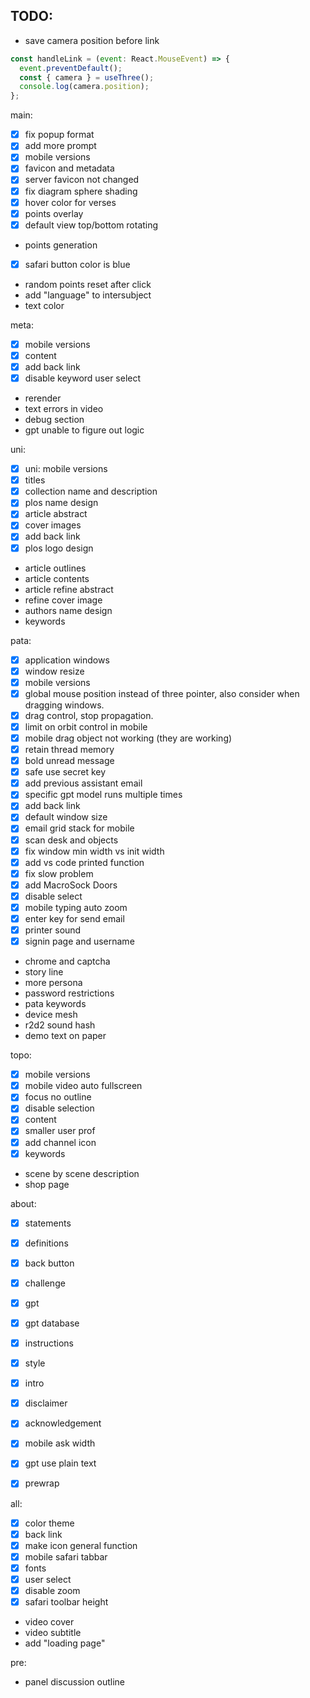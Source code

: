 ## TODO: 
- save camera position before link
```js
const handleLink = (event: React.MouseEvent) => {
  event.preventDefault();
  const { camera } = useThree();
  console.log(camera.position);
};
```

main:
- [x] fix popup format
- [x] add more prompt
- [x] mobile versions
- [x] favicon and metadata
- [x] server favicon not changed
- [x] fix diagram sphere shading
- [x] hover color for verses
- [x] points overlay
- [x] default view top/bottom rotating
- points generation
- [x] safari button color is blue
- random points reset after click
- add "language" to intersubject
- text color

meta:
- [x] mobile versions
- [x] content
- [x] add back link
- [x] disable keyword user select
- rerender
- text errors in video
- debug section
- gpt unable to figure out logic

uni:
- [x] uni: mobile versions
- [x] titles
- [x] collection name and description
- [x] plos name design
- [x] article abstract
- [x] cover images
- [x] add back link
- [x] plos logo design
- article outlines
- article contents
- article refine abstract
- refine cover image
- authors name design
- keywords

pata:
- [x] application windows
- [x] window resize
- [x] mobile versions
- [x] global mouse position instead of three pointer, also consider when dragging windows.
- [x] drag control, stop propagation.
- [x] limit on orbit control in mobile
- [x] mobile drag object not working (they are working)
- [x] retain thread memory
- [x] bold unread message
- [x] safe use secret key
- [x] add previous assistant email
- [x] specific gpt model runs multiple times
- [x] add back link
- [x] default window size
- [x] email grid stack for mobile
- [x] scan desk and objects
- [x] fix window min width vs init width
- [x] add vs code printed function 
- [x] fix slow problem 
- [x] add MacroSock Doors
- [x] disable select
- [x] mobile typing auto zoom
- [x] enter key for send email
- [x] printer sound
- [x] signin page and username
- chrome and captcha
- story line
- more persona
- password restrictions
- pata keywords
- device mesh
- r2d2 sound hash
- demo text on paper

topo:
- [x] mobile versions
- [x] mobile video auto fullscreen
- [x] focus no outline
- [x] disable selection
- [x] content
- [x] smaller user prof
- [x] add channel icon
- [x] keywords
- scene by scene description
- shop page

about:
- [x] statements
- [x] definitions
- [x] back button
- [x] challenge
- [x] gpt
- [x] gpt database
- [x] instructions
- [x] style
- [x] intro
- [x] disclaimer
- [x] acknowledgement
- [x] mobile ask width
- [x] gpt use plain text
- [x] prewrap


all:
- [x] color theme
- [x] back link
- [x] make icon general function
- [x] mobile safari tabbar
- [x] fonts
- [x] user select
- [x] disable zoom
- [x] safari toolbar height
- video cover
- video subtitle
- add "loading page"


pre:
- panel discussion outline
